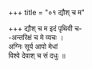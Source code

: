 +++
title = "०१ द्यौश् च म"

+++
द्यौश् च म इदं पृथिवी च-  
-अन्तरिक्षं च मे व्यचः ।  
अग्निः सूर्य आपो मेधां  
विश्वे देवाश् च सं दधुः ॥